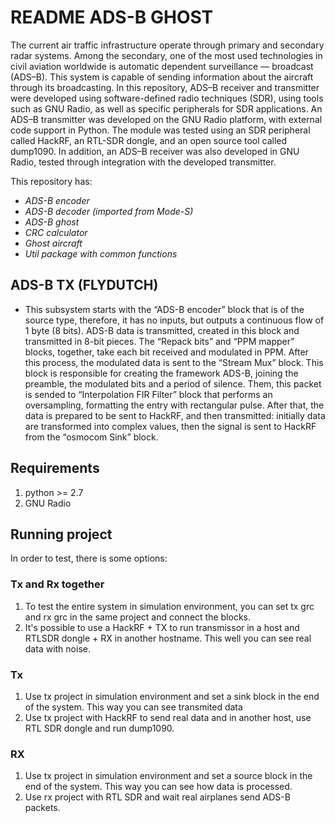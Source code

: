 # README ADS-B GHOST

The current air traffic infrastructure operate through primary and secondary radar systems.
Among the secondary, one of the most used technologies in civil aviation worldwide is
automatic dependent surveillance — broadcast (ADS–B). This system is capable of sending
information about the aircraft through its broadcasting. In this repository, ADS–B receiver and
transmitter were developed using software-defined radio techniques (SDR), using tools
such as GNU Radio, as well as specific peripherals for SDR applications. An ADS–B
transmitter was developed on the GNU Radio platform, with external code support in
Python. The module was tested using an SDR peripheral called HackRF, an RTL-SDR
dongle, and an open source tool called dump1090. In addition, an ADS–B receiver was
also developed in GNU Radio, tested through integration with the developed transmitter.

This repository has:
* *ADS-B encoder*
* *ADS-B decoder (imported from Mode-S)*
* *ADS-B ghost*
* *CRC calculator*
* *Ghost aircraft*
* *Util package with common functions*

## ADS-B TX (FLYDUTCH)

* This subsystem starts with the “ADS-B encoder” block that
is of the source type, therefore, it has no inputs, but outputs a continuous flow of
1 byte (8 bits). ADS-B data is transmitted, created in this block and transmitted
in 8-bit pieces. The “Repack bits” and “PPM mapper” blocks, together, take
each bit received and modulated in PPM. After this process, the modulated data is
sent to the “Stream Mux” block. This block is responsible for creating the framework
ADS-B, joining the preamble, the modulated bits and a period of silence. Them, this packet is
sended to “Interpolation FIR Filter” block that performs an oversampling, formatting the entry
with rectangular pulse. After that, the data is prepared to be sent to HackRF,
and then transmitted: initially data are transformed into complex values, then the signal is 
sent to HackRF from the “osmocom Sink” block.

## Requirements

1. python >= 2.7
2. GNU Radio

## Running project

In order to test, there is some options:

### Tx and Rx together
1. To test the entire system in simulation environment, you can set tx grc and rx grc in the same project and connect the blocks.
2. It's possible to use a HackRF + TX to run transmissor in a host and RTLSDR dongle + RX in another hostname. This well you can see real data with noise.

### Tx
1. Use tx project in simulation environment and set a sink block in the end of the system. This way you can see transmited data
2. Use tx project with HackRF to send real data and in another host, use RTL SDR dongle and run dump1090.

### RX

1. Use tx project in simulation environment and set a source block in the end of the system. This way you can see how data is processed.
2. Use rx project with RTL SDR and wait real airplanes send ADS-B packets.
